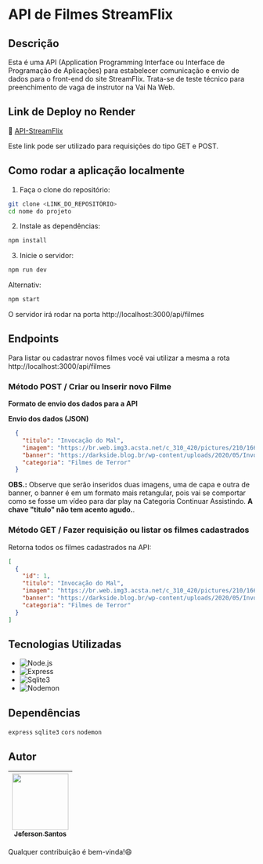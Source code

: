 # API de Filmes StreamFlix

## Descrição

Esta é uma API (Application Programming Interface ou Interface de Programação de Aplicações) para estabelecer comunicação e envio de dados para o front-end do site StreamFlix. Trata-se de teste técnico para preenchimento de vaga de instrutor na Vai Na Web.

## Link de Deploy no Render

:link: <a href="https://api-streamflix.onrender.com/api/filmes" target="_blank">API-StreamFlix</a>

Este link pode ser utilizado para requisições do tipo GET e POST.

## Como rodar a aplicação localmente

1. Faça o clone do repositório:
```bash
git clone <LINK_DO_REPOSITÓRIO>
cd nome do projeto
```

2. Instale as dependências:
```bash
npm install
```

3. Inicie o servidor:
```bash
npm run dev
```
Alternativ:

```bash
npm start
```

O servidor irá rodar na porta http://localhost:3000/api/filmes

## Endpoints

Para listar ou cadastrar novos filmes você vai utilizar a mesma a rota http://localhost:3000/api/filmes

### Método POST / Criar ou Inserir novo Filme

**Formato de envio dos dados para a API**

**Envio dos dados (JSON)**

```json
  {
    "titulo": "Invocação do Mal",
    "imagem": "https://br.web.img3.acsta.net/c_310_420/pictures/210/166/21016629_2013062820083878.jpg",
    "banner": "https://darkside.blog.br/wp-content/uploads/2020/05/Invocacao-do-mal.jpeg",
    "categoria": "Filmes de Terror"
  }
```

**OBS.:** Observe que serão inseridos duas imagens, uma de capa e outra de banner, o banner é em um formato mais retangular, pois vai se comportar como se fosse um vídeo para dar play na Categoria Continuar Assistindo. **A chave "titulo" não tem acento agudo.**.

### Método GET / Fazer requisição ou listar os filmes cadastrados

Retorna todos os filmes cadastrados na API:

```json
[
  {
    "id": 1,
    "titulo": "Invocação do Mal",
    "imagem": "https://br.web.img3.acsta.net/c_310_420/pictures/210/166/21016629_2013062820083878.jpg",
    "banner": "https://darkside.blog.br/wp-content/uploads/2020/05/Invocacao-do-mal.jpeg",
    "categoria": "Filmes de Terror"
  }
]
```

## Tecnologias Utilizadas

* <img src="https://img.shields.io/badge/node.js-6DA55F?style=for-the-badge&logo=node.js&logoColor=white" alt="Node.js">
* <img src="https://img.shields.io/badge/express.js-%23404d59.svg?style=for-the-badge&logo=express&logoColor=%2361DAFB" alt="Express">
* <img src="https://img.shields.io/badge/sqlite-%2307405e.svg?style=for-the-badge&logo=sqlite&logoColor=white" alt="Sqlite3">
* <img src="https://img.shields.io/badge/NODEMON-%23323330.svg?style=for-the-badge&logo=nodemon&logoColor=%BBDEAD" alt="Nodemon">

## Dependências 
`express`
`sqlite3`
`cors`
`nodemon`

## Autor
| [<img loading="lazy" src="https://avatars.githubusercontent.com/u/133176621?v=4" width=115><br><sub text-decoration="none">Jeferson Santos</sub>](https://github.com/jefersonssant) |
| :---: |

Qualquer contribuição é bem-vinda!😄